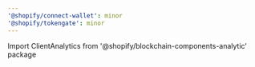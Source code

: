 ```yaml
---
'@shopify/connect-wallet': minor
'@shopify/tokengate': minor
---
```


Import ClientAnalytics from '@shopify/blockchain-components-analytic' package
